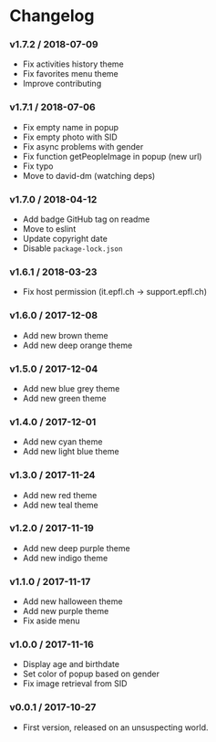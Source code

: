 Changelog
=========

### v1.7.2 / 2018-07-09

  - Fix activities history theme
  - Fix favorites menu theme
  - Improve contributing

### v1.7.1 / 2018-07-06

  - Fix empty name in popup
  - Fix empty photo with SID
  - Fix async problems with gender
  - Fix function getPeopleImage in popup (new url)
  - Fix typo
  - Move to david-dm (watching deps)

### v1.7.0 / 2018-04-12

  - Add badge GitHub tag on readme
  - Move to eslint
  - Update copyright date
  - Disable `package-lock.json`

### v1.6.1 / 2018-03-23

  - Fix host permission (it.epfl.ch -> support.epfl.ch)

### v1.6.0 / 2017-12-08

  - Add new brown theme
  - Add new deep orange theme

### v1.5.0 / 2017-12-04

  - Add new blue grey theme
  - Add new green theme

### v1.4.0 / 2017-12-01

  - Add new cyan theme
  - Add new light blue theme

### v1.3.0 / 2017-11-24

  - Add new red theme
  - Add new teal theme

### v1.2.0 / 2017-11-19

  - Add new deep purple theme
  - Add new indigo theme

### v1.1.0 / 2017-11-17

  - Add new halloween theme
  - Add new purple theme
  - Fix aside menu

### v1.0.0 / 2017-11-16

  - Display age and birthdate
  - Set color of popup based on gender
  - Fix image retrieval from SID

### v0.0.1 / 2017-10-27

  - First version, released on an unsuspecting world.
